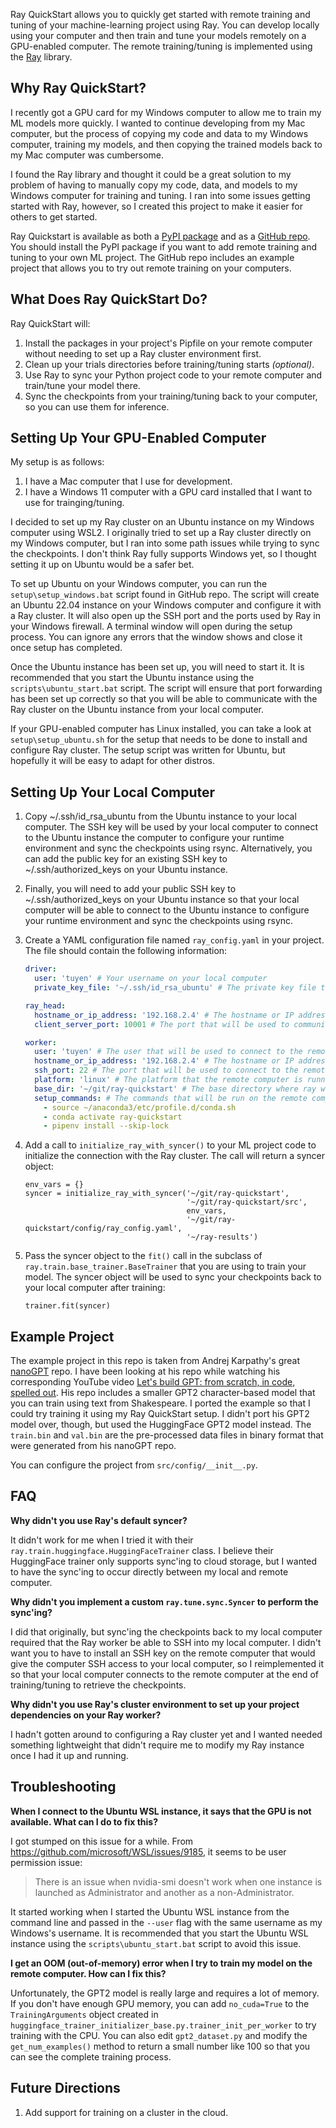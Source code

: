 Ray QuickStart allows you to quickly get started with remote training and tuning of your machine-learning
project using Ray. You can develop locally using your computer and then train and tune your models remotely on a
GPU-enabled computer. The remote training/tuning is implemented using the [Ray](https://github.com/ray-project/ray) library.


## Why Ray QuickStart?

I recently got a GPU card for my Windows computer to allow me to train my ML models more quickly. I wanted to continue
developing from my Mac computer, but the process of copying my code and data to my Windows computer, training my models, 
and then copying the trained models back to my Mac computer was cumbersome. 

I found the Ray library and thought it could be a great solution to my problem of having to manually copy my code, data,
and models to my Windows computer for training and tuning. I ran into some issues getting started with Ray, however, so 
I created this project to make it easier for others to get started.

Ray Quickstart is available as both a [PyPI package](https://pypi.org/project/ray-quickstart/) and as a 
[GitHub repo](https://github.com/tuyentruong/ray-quickstart). You should install the PyPI package if you want to add 
remote training and tuning to your own ML project. The GitHub repo includes an example project that allows you to try 
out remote training on your computers.


## What Does Ray QuickStart Do?

Ray QuickStart will:
1. Install the packages in your project's Pipfile on your remote computer without needing to set up a Ray cluster environment first.
2. Clean up your trials directories before training/tuning starts *(optional)*.
3. Use Ray to sync your Python project code to your remote computer and train/tune your model there.
4. Sync the checkpoints from your training/tuning back to your computer, so you can use them for inference.

## Setting Up Your GPU-Enabled Computer

My setup is as follows:
1. I have a Mac computer that I use for development.
2. I have a Windows 11 computer with a GPU card installed that I want to use for trainging/tuning.

I decided to set up my Ray cluster on an Ubuntu instance on my Windows computer using WSL2. I originally tried to
set up a Ray cluster directly on my Windows computer, but I ran into some path issues while trying to sync the checkpoints. 
I don't think Ray fully supports Windows yet, so I thought setting it up on Ubuntu would be a safer bet.

To set up Ubuntu on your Windows computer, you can run the `setup\setup_windows.bat` script found in GitHub repo. The 
script will create an Ubuntu 22.04 instance on your Windows computer and configure it with a Ray cluster. It will also 
open up the SSH port and the ports used by Ray in your Windows firewall. A terminal window will open during the setup 
process. You can ignore any errors that the window shows and close it once setup has completed.

Once the Ubuntu instance has been set up, you will need to start it. It is recommended that you start the Ubuntu instance
using the `scripts\ubuntu_start.bat` script. The script will ensure that port forwarding has been set up correctly so
that you will be able to communicate with the Ray cluster on the Ubuntu instance from your local computer.

If your GPU-enabled computer has Linux installed, you can take a look at `setup\setup_ubuntu.sh` for the setup that needs
to be done to install and configure Ray cluster. The setup script was written for Ubuntu, but hopefully it will be easy 
to adapt for other distros.


## Setting Up Your Local Computer

1. Copy ~/.ssh/id_rsa_ubuntu from the Ubuntu instance to your local computer. The SSH key will be used by your local
   computer to connect to the Ubuntu instance the computer to configure your runtime environment and sync the checkpoints
   using rsync. Alternatively, you can add the public key for an existing SSH key to ~/.ssh/authorized_keys on your Ubuntu 
   instance.

2. Finally, you will need to add your public SSH key to ~/.ssh/authorized_keys on your Ubuntu instance so that your local
   computer will be able to connect to the Ubuntu instance to configure your runtime environment and sync the checkpoints
   using rsync.

3. Create a YAML configuration file named `ray_config.yaml` in your project. The file should contain the following
   information:
   
   ```yaml
   driver:
     user: 'tuyen' # Your username on your local computer
     private_key_file: '~/.ssh/id_rsa_ubuntu' # The private key file that will be used to connect to the remote computer
   
   ray_head:
     hostname_or_ip_address: '192.168.2.4' # The hostname or IP address of the remote computer
     client_server_port: 10001 # The port that will be used to communicate with the Ray cluster
   
   worker:
     user: 'tuyen' # The user that will be used to connect to the remote computer using SSH
     hostname_or_ip_address: '192.168.2.4' # The hostname or IP address of the remote computer
     ssh_port: 22 # The port that will be used to connect to the remote computer using SSH
     platform: 'linux' # The platform that the remote computer is running on (used for path conversion)
     base_dir: '~/git/ray-quickstart' # The base directory where ray was installed and the ray cluster was started on the remote computer
     setup_commands: # The commands that will be run on the remote computer to set up the runtime environment
       - source ~/anaconda3/etc/profile.d/conda.sh
       - conda activate ray-quickstart
       - pipenv install --skip-lock
   ```
   
4. Add a call to `initialize_ray_with_syncer()` to your ML project code to initialize the connection with the Ray cluster.
   The call will return a syncer object:
   
   ```
   env_vars = {}
   syncer = initialize_ray_with_syncer('~/git/ray-quickstart',
                                       '~/git/ray-quickstart/src',
                                       env_vars,
                                       '~/git/ray-quickstart/config/ray_config.yaml',
                                       '~/ray-results')
   ```

5. Pass the syncer object to the `fit()` call in the subclass of `ray.train.base_trainer.BaseTrainer` that you are using 
   to train your model. The syncer object will be used to sync your checkpoints back to your local computer after training:

   ```
   trainer.fit(syncer)
   ```


## Example Project

The example project in this repo is taken from Andrej Karpathy's great [nanoGPT](https://github.com/karpathy/nanoGPT) repo.
I have been looking at his repo while watching his corresponding YouTube video 
[Let's build GPT: from scratch, in code, spelled out](https://www.youtube.com/watch?v=kCc8FmEb1nY&t=5419s). His repo includes
a smaller GPT2 character-based model that you can train using text from Shakespeare. I ported the example so that I 
could try training it using my Ray QuickStart setup. I didn't port his GPT2 model over, though, but used the HuggingFace 
GPT2 model instead. The `train.bin` and `val.bin` are the pre-processed data files in binary format that were generated 
from his nanoGPT repo.

You can configure the project from `src/config/__init__.py`.

## FAQ

**Why didn't you use Ray's default syncer?**

It didn't work for me when I tried it with their `ray.train.huggingface.HuggingFaceTrainer` class. I believe their
HuggingFace trainer only supports sync'ing to cloud storage, but I wanted to have the sync'ing to occur directly between
my local and remote computer.

**Why didn't you implement a custom `ray.tune.sync.Syncer` to perform the sync'ing?**

I did that originally, but sync'ing the checkpoints back to my local computer required that the Ray worker be able to 
SSH into my local computer. I didn't want you to have to install an SSH key on the remote computer that would give the
computer SSH access to your local computer, so I reimplemented it so that your local computer connects to the remote 
computer at the end of training/tuning to retrieve the checkpoints.

**Why didn't you use Ray's cluster environment to set up your project dependencies on your Ray worker?**

I hadn't gotten around to configuring a Ray cluster yet and I wanted needed something lightweight that didn't require me 
to modify my Ray instance once I had it up and running.


## Troubleshooting

**When I connect to the Ubuntu WSL instance, it says that the GPU is not available. What can I do to fix this?** 
   
I got stumped on this issue for a while. From https://github.com/microsoft/WSL/issues/9185, it seems to be user permission
issue:
   
> There is an issue when nvidia-smi doesn't work when one instance is launched as Administrator and another as a non-Administrator.

It started working when I started the Ubuntu WSL instance from the command line and passed in the `--user` flag with the same username as 
my Windows's username. It is recommended that you start the Ubuntu WSL instance using the `scripts\ubuntu_start.bat` script
to avoid this issue.

**I get an OOM (out-of-memory) error when I try to train my model on the remote computer. How can I fix this?**

Unfortunately, the GPT2 model is really large and requires a lot of memory. If you don't have enough GPU memory, you can 
add `no_cuda=True` to the `TrainingArguments` object created in `huggingface_trainer_initializer_base.py.trainer_init_per_worker`
to try training with the CPU. You can also edit `gpt2_dataset.py` and modify the `get_num_examples()` method to return a 
small number like 100 so that you can see the complete training process.


## Future Directions

1. Add support for training on a cluster in the cloud.

